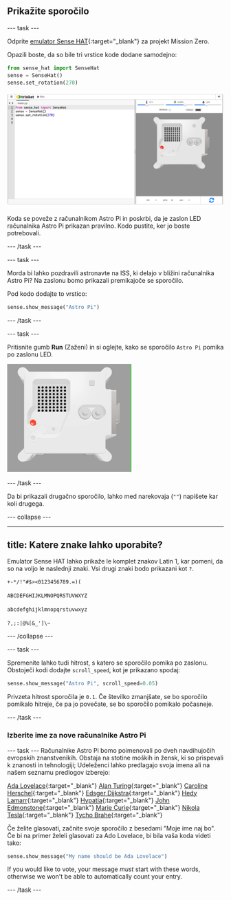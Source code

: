 ## Prikažite sporočilo

--- task ---

Odprite [emulator Sense HAT](https://trinket.io/mission-zero){:target="_blank"} za projekt Mission Zero.

Opazili boste, da so bile tri vrstice kode dodane samodejno:

```python
from sense_hat import SenseHat
sense = SenseHat()
sense.set_rotation(270)
```

![Posnetek zaslona emulatorja Trinket Sense Hat s tremi vrsticami začetne kode, prikazane v levem podoknu.](images/sense-hat-emulator2.png)

Koda se poveže z računalnikom Astro Pi in poskrbi, da je zaslon LED računalnika Astro Pi prikazan pravilno. Kodo pustite, ker jo boste potrebovali.

--- /task ---

--- task ---

Morda bi lahko pozdravili astronavte na ISS, ki delajo v bližini računalnika Astro Pi? Na zaslonu bomo prikazali premikajoče se sporočilo.

Pod kodo dodajte to vrstico:

```python
sense.show_message("Astro Pi")
```

--- /task ---

--- task ---

Pritisnite gumb **Run** (Zaženi) in si oglejte, kako se sporočilo `Astro Pi` pomika po zaslonu LED.

![Emulator Trinket Sense HAT s programom, ki se z belimi črkami na matriko LED napiše "Astro Pi"](images/M0_1.gif)

--- /task ---



Da bi prikazali drugačno sporočilo, lahko med narekovaja (`""`) napišete kar koli drugega.

--- collapse ---

---
title: Katere znake lahko uporabite?
---

Emulator Sense HAT lahko prikaže le komplet znakov Latin 1, kar pomeni, da so na voljo le naslednji znaki. Vsi drugi znaki bodo prikazani kot `?`.

```
+-*/!"#$><0123456789.=)(

ABCDEFGHIJKLMNOPQRSTUVWXYZ

abcdefghijklmnopqrstuvwxyz

?,;:|@%[&_']\~
```

--- /collapse ---

--- task ---

Spremenite lahko tudi hitrost, s katero se sporočilo pomika po zaslonu. Obstoječi kodi dodajte `scroll_speed`, kot je prikazano spodaj:

```python
sense.show_message("Astro Pi", scroll_speed=0.05)
```

Privzeta hitrost sporočila je `0.1`. Če številko zmanjšate, se bo sporočilo pomikalo hitreje, če pa jo povečate, se bo sporočilo pomikalo počasneje.

--- /task ---

### Izberite ime za nove računalnike Astro Pi

--- task --- Računalnike Astro Pi bomo poimenovali po dveh navdihujočih evropskih znanstvenikih. Obstaja na stotine moških in žensk, ki so prispevali k znanosti in tehnologiji; Udeleženci lahko predlagajo svoja imena ali na našem seznamu predlogov izberejo:


[Ada Lovelace](https://en.wikipedia.org/wiki/Ada_Lovelace){:target="_blank"} 
[Alan Turing](https://en.wikipedia.org/wiki/Alan_Turing){:target="_blank"} 
[Caroline Herschel](https://en.wikipedia.org/wiki/Caroline_Herschel){:target="_blank"} 
[Edsger Dijkstra](https://en.wikipedia.org/wiki/Edsger_W._Dijkstra){:target="_blank"} 
[Hedy Lamarr](https://en.wikipedia.org/wiki/Hedy_Lamarr){:target="_blank"} 
[Hypatia](https://en.wikipedia.org/wiki/Hypatia){:target="_blank"} 
[John Edmonstone](https://en.wikipedia.org/wiki/John_Edmonstone){:target="_blank"} 
[Marie Curie](https://en.wikipedia.org/wiki/Marie_Curie){:target="_blank"} 
[Nikola Tesla](https://en.wikipedia.org/wiki/Nikola_Tesla){:target="_blank"} 
[Tycho Brahe](https://en.wikipedia.org/wiki/Tycho_Brahe){:target="_blank"}

Če želite glasovati, začnite svoje sporočilo z besedami "Moje ime naj bo". Če bi na primer želeli glasovati za Ado Lovelace, bi bila vaša koda videti tako:

```python
sense.show_message("My name should be Ada Lovelace")
```

If you would like to vote, your message *must* start with these words, otherwise we won't be able to automatically count your entry.

--- /task ---



